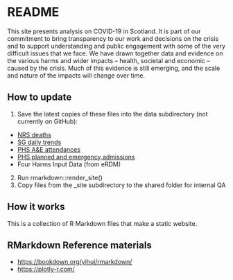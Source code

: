 # README
This site presents analysis on COVID-19 in Scotland. It is part of our commitment to bring transparency to our work and decisions on the crisis and to support understanding and public engagement with some of the very difficult issues that we face. We have drawn together data and evidence on the various harms and wider impacts – health, societal and economic – caused by the crisis. Much of this evidence is still emerging, and the scale and nature of the impacts will change over time.

## How to update
1. Save the latest copies of these files into the data subdirectory (not currently on GitHub):
  - [NRS deaths](https://www.nrscotland.gov.uk/covid19stats)
  - [SG daily trends](https://www.gov.scot/publications/trends-in-number-of-people-in-hospital-with-confirmed-or-suspected-covid-19/)
  - [PHS A&E attendances](https://beta.isdscotland.org/find-publications-and-data/health-services/hospital-care/nhs-performs-weekly-update-of-emergency-department-activity-and-waiting-time-statistics/)
  - [PHS planned and emergency admissions](https://scotland.shinyapps.io/phs-covid-wider-impact/)
  - Four Harms Input Data (from eRDM)
2. Run rmarkdown::render_site()
3. Copy files from the _site subdirectory to the shared folder for internal QA

## How it works
This is a collection of R Markdown files that make a static website.

## RMarkdown Reference materials
- https://bookdown.org/yihui/rmarkdown/
- https://plotly-r.com/
